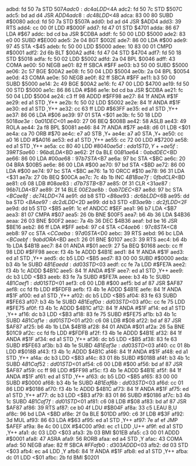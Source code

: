 adbd: fd 50 7a     STD    $507A
adc0: dc 4a        LDD    <$4A
adc2: fd 50 7c     STD    $507C
adc5: bd ad d4     JSR    $ADD4
adc8: dc 48        LDD    <$48
adca: 83 00 80     SUBD   #$0080
adcd: fd 50 7a     STD    $507A
add0: bd ad d4     JSR    $ADD4
add3: 39           RTS
add4: cc 00 0f     LDD    #$000F
add7: fd 47 01     STD    $4701
adda: 86 67        LDA    #$67
addc: bd cd ba     JSR    $CDBA
addf: fc 50 00     LDD    $5000
ade2: 83 e0 00     SUBD   #$E000
ade5: 2e 04        BGT    $002E
ade7: 86 00        LDA    #$00
ade9: 97 45        STA    <$45
adeb: fc 50 00     LDD    $5000
adee: 10 83 00 01  CMPD   #$0001
adf2: 2d 6b        BLT    $00A2
adf4: fd 47 04     STD    $4704
adf7: fd 50 18     STD    $5018
adfa: fc 50 02     LDD    $5002
adfd: 2a 04        BPL    $0046
adff: 43           COMA
ae00: 50           NEGB
ae01: 82 ff        SBCA   #$FF
ae03: b3 50 00     SUBD   $5000
ae06: 2c 57        BGE    $00A2
ae08: fc 50 04     LDD    $5004
ae0b: 2a 04        BPL    $0054
ae0d: 43           COMA
ae0e: 50           NEGB
ae0f: 82 ff        SBCA   #$FF
ae11: b3 50 00     SUBD   $5000
ae14: 2c 49        BGE    $00A2
ae16: fc 47 00     LDD    $4700
ae19: fd 50 00     STD    $5000
ae1c: 86 86        LDA    #$86
ae1e: bd cd ba     JSR    $CDBA
ae21: fc 50 04     LDD    $5004
ae24: c3 ff 98     ADDD   #$FF98
ae27: 84 1f        ANDA   #$1F
ae29: ed a1        STD    ,Y++
ae2b: fc 50 02     LDD    $5002
ae2e: 84 1f        ANDA   #$1F
ae30: ed a1        STD    ,Y++
ae32: cc 63 ff     LDD    #$63FF
ae35: ed a1        STD    ,Y++
ae37: 86 06        LDA    #$06
ae39: 97 01        STA    <$01
ae3b: fc 50 18     LDD    $5018
ae3e: 0a 01        DEC    <$01
ae40: 27 06        BEQ    $008B
ae42: 58           ASLB
ae43: 49           ROLA
ae44: 2a f8        BPL    $0081
ae46: 84 7f        ANDA   #$7F
ae48: d6 01        LDB    <$01
ae4a: ca 70        ORB    #$70
ae4c: e7 a0        STB    ,Y+
ae4e: a7 a0        STA    ,Y+
ae50: cc a0 16     LDD    #$A016
ae53: ed a1        STD    ,Y++
ae55: cc 72 00     LDD    #$7200
ae58: ed a1        STD    ,Y++
ae5a: cc 80 40     LDD    #$8040
ae5d: ed a1        STD    ,Y++
ae5f: 39           RTS
ae60: 96 bd        LDA    <$BD
ae62: 2f 0a        BLE    $00B1
ae64: 0a bd        DEC    <$BD
ae66: 86 00        LDA    #$00
ae68: 97 b7        STA    <$B7
ae6a: 97 bc        STA    <$BC
ae6c: 20 04        BRA    $00B5
ae6e: 86 00        LDA    #$00
ae70: 97 bd        STA    <$BD
ae72: 86 00        LDA    #$00
ae74: 97 bc        STA    <$BC
ae76: 1a 10        ORCC   #$10
ae78: 96 31        LDA    <$31
ae7a: 27 0b        BEQ    $00CA
ae7c: 7c 4b 1b     INC    $4B1B
ae7f: 0f bd        CLR    <$BD
ae81: c6 08        LDB    #$08
ae83: d7 b7        STB    <$B7
ae85: 0f 31        CLR    <$31
ae87: 96 b7        LDA    <$B7
ae89: 2f 14        BLE    $00E2
ae8b: 0a b7        DEC    <$B7
ae8d: 97 bc        STA    <$BC
ae8f: dc 74        LDD    <$74
ae91: dd b8        STD    <$B8
ae93: dc 6b        LDD    <$6B
ae95: dd ba        STD    <$BA
ae97: dc 2d        LDD    <$2D
ae99: dd b3        STD    <$B3
ae9b: dc 2f        LDD    <$2F
ae9d: dd b5        STD    <$B5
ae9f: 1c ef        ANDCC  #$EF
aea1: 96 b7        LDA    <$B7
aea3: 81 07        CMPA   #$07
aea5: 26 0b        BNE    $00F5
aea7: b6 4b 36     LDA    $4B36
aeaa: 26 03        BNE    $00F2
aeac: 7a 4b 36     DEC    $4B36
aeaf: bd be 16     JSR    $BE16
aeb2: 86 ff        LDA    #$FF
aeb4: 97 c4        STA    <$C4
aeb6: 97 c8        STA    <$C8
aeb8: 97 cc        STA    <$CC
aeba: 97 d0        STA    <$D0
aebc: 39           RTS
aebd: 96 bc        LDA    <$BC
aebf: 9a bd        ORA    <$BD
aec1: 26 01        BNE    $0107
aec3: 39           RTS
aec4: b6 4b 1b     LDA    $4B1B
aec7: 84 01        ANDA   #$01
aec9: 27 5a        BEQ    $0168
aecb: cc ff 98     LDD    #$FF98
aece: f3 4b 1e     ADDD   $4B1E
aed1: 84 1f        ANDA   #$1F
aed3: ed a1        STD    ,Y++
aed5: dc b5        LDD    <$B5
aed7: 83 00 00     SUBD   #$0000
aeda: b3 4b 1e     SUBD   $4B1E
aedd: dd 03        STD    <$03
aedf: cc fe 7a     LDD    #$FE7A
aee2: f3 4b 1c     ADDD   $4B1C
aee5: 84 1f        ANDA   #$1F
aee7: ed a1        STD    ,Y++
aee9: dc b3        LDD    <$B3
aeeb: 83 fe 7a     SUBD   #$FE7A
aeee: b3 4b 1c     SUBD   $4B1C
aef1: dd 01        STD    <$01
aef3: c6 00        LDB    #$00
aef5: bd af 87     JSR    $AF87
aef8: cc fd fb     LDD    #$FDFB
aefb: f3 4b 1e     ADDD   $4B1E
aefe: 84 1f        ANDA   #$1F
af00: ed a1        STD    ,Y++
af02: dc b5        LDD    <$B5
af04: 83 fe 63     SUBD   #$FE63
af07: b3 4b 1e     SUBD   $4B1E
af0a: dd 03        STD    <$03
af0c: cc fe 75     LDD    #$FE75
af0f: f3 4b 1c     ADDD   $4B1C
af12: 84 1f        ANDA   #$1F
af14: ed a1        STD    ,Y++
af16: dc b3        LDD    <$B3
af18: 83 fe 75     SUBD   #$FE75
af1b: b3 4b 1c     SUBD   $4B1C
af1e: dd 01        STD    <$01
af20: c6 08        LDB    #$08
af22: bd af 87     JSR    $AF87
af25: b6 4b 1b     LDA    $4B1B
af28: 84 01        ANDA   #$01
af2a: 26 5a        BNE    $01C9
af2c: cc fd fb     LDD    #$FDFB
af2f: f3 4b 1e     ADDD   $4B1E
af32: 84 1f        ANDA   #$1F
af34: ed a1        STD    ,Y++
af36: dc b5        LDD    <$B5
af38: 83 fe 63     SUBD   #$FE63
af3b: b3 4b 1e     SUBD   $4B1E
af3e: dd 03        STD    <$03
af40: cc 01 8b     LDD    #$018B
af43: f3 4b 1c     ADDD   $4B1C
af46: 84 1f        ANDA   #$1F
af48: ed a1        STD    ,Y++
af4a: dc b3        LDD    <$B3
af4c: 83 01 8b     SUBD   #$018B
af4f: b3 4b 1c     SUBD   $4B1C
af52: dd 01        STD    <$01
af54: c6 00        LDB    #$00
af56: bd af 87     JSR    $AF87
af59: cc ff 98     LDD    #$FF98
af5c: f3 4b 1e     ADDD   $4B1E
af5f: 84 1f        ANDA   #$1F
af61: ed a1        STD    ,Y++
af63: dc b5        LDD    <$B5
af65: 83 00 00     SUBD   #$0000
af68: b3 4b 1e     SUBD   $4B1E
af6b: dd 03        STD    <$03
af6d: cc 01 86     LDD    #$0186
af70: f3 4b 1c     ADDD   $4B1C
af73: 84 1f        ANDA   #$1F
af75: ed a1        STD    ,Y++
af77: dc b3        LDD    <$B3
af79: 83 01 86     SUBD   #$0186
af7c: b3 4b 1c     SUBD   $4B1C
af7f: dd 01        STD    <$01
af81: c6 08        LDB    #$08
af83: bd af 87     JSR    $AF87
af86: 39           RTS
af87: ce b0 4f     LDU    #$B04F
af8a: 33 c5        LEAU   B,U
af8c: 96 bd        LDA    <$BD
af8e: 2f 0a        BLE    $01DD
af90: c6 3f        LDB    #$3F
af92: 3d           MUL
af93: 86 63        LDA    #$63
af95: ed a1        STD    ,Y++
af97: 7e af ef     JMP    $AFEF
af9a: 8e 4c 00     LDX    #$4C00
af9d: ec c1        LDD    ,U++
af9f: ed a1        STD    ,Y++
afa1: dc 03        LDD    <$03
afa3: 2b 03        BMI    $01EB
afa5: c3 00 01     ADDD   #$0001
afa8: 47           ASRA
afa9: 56           RORB
afaa: ed a4        STD    ,Y
afac: 43           COMA
afad: 50           NEGB
afae: 82 ff        SBCA   #$FF
afb0: d3 03        ADDD   <$03
afb2: dd 03        STD    <$03
afb4: ec a4        LDD    ,Y
afb6: 84 1f        ANDA   #$1F
afb8: ed a1        STD    ,Y++
afba: dc 01        LDD    <$01
afbc: 2b fd        BMI    $0201
